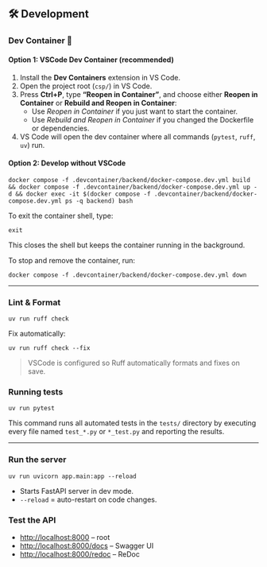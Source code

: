 
## 🛠️ Development

### Dev Container 🐳

#### Option 1: VSCode Dev Container (recommended)

1. Install the **Dev Containers** extension in VS Code.  
2. Open the project root (`csp/`) in VS Code.  
3. Press **Ctrl+P**, type **“Reopen in Container”**, and choose either **Reopen in Container** or **Rebuild and Reopen in Container**:  
   * Use *Reopen in Container* if you just want to start the container.  
   * Use *Rebuild and Reopen in Container* if you changed the Dockerfile or dependencies.  
4. VS Code will open the dev container where all commands (`pytest`, `ruff`, `uv`) run.  

#### Option 2: Develop without VSCode

```
docker compose -f .devcontainer/backend/docker-compose.dev.yml build && docker compose -f .devcontainer/backend/docker-compose.dev.yml up -d && docker exec -it $(docker compose -f .devcontainer/backend/docker-compose.dev.yml ps -q backend) bash
```


To exit the container shell, type:

```
exit
```

This closes the shell but keeps the container running in the background.

To stop and remove the container, run:

```
docker compose -f .devcontainer/backend/docker-compose.dev.yml down
```

---

### Lint & Format

```
uv run ruff check
```

Fix automatically:

```
uv run ruff check --fix
```

> VSCode is configured so Ruff automatically formats and fixes on save.

### Running tests

```
uv run pytest
```

This command runs all automated tests in the `tests/` directory by executing every file named `test_*.py` or `*_test.py` and reporting the results.

---

### Run the server

```
uv run uvicorn app.main:app --reload
```

* Starts FastAPI server in dev mode.
* `--reload` = auto-restart on code changes.

### Test the API

* [http://localhost:8000](http://localhost:8000) – root
* [http://localhost:8000/docs](http://localhost:8000/docs) – Swagger UI
* [http://localhost:8000/redoc](http://localhost:8000/redoc) – ReDoc
